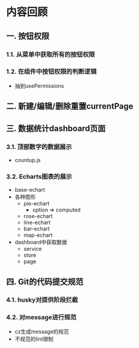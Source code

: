 # 内容回顾

## 一. 按钮权限

### 1.1. 从菜单中获取所有的按钮权限







### 1.2. 在组件中按钮权限的判断逻辑

* 抽到usePermissions







## 二. 新建/编辑/删除重置currentPage









## 三. 数据统计dashboard页面

### 3.1. 顶部数字的数据展示

* countup.js







### 3.2. Echarts图表的展示

* base-echart
* 各种图形
  * pie-echart
    * option => computed
  * rose-echart
  * line-echart
  * bar-echart
  * map-echart
* dashboard中获取数据
  * service
  * store
  * page





## 四. Git的代码提交规范

### 4.1. husky对提供阶段拦截





### 4.2. 对message进行规范

* cz生成message的规范
* 不规范的lint限制



